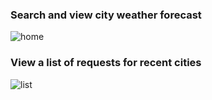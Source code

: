 ### Search and view city weather forecast
![home](https://user-images.githubusercontent.com/17655787/61175095-8378bb00-a5b2-11e9-9505-365d36032493.png)
### View a list of requests for recent cities
![list](https://user-images.githubusercontent.com/17655787/61175104-ac00b500-a5b2-11e9-9d15-d5ba5ada6c8e.png)

